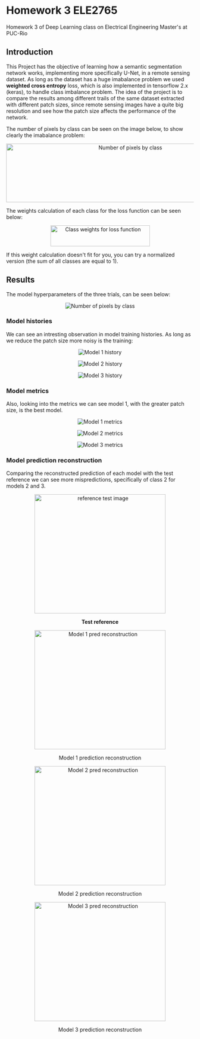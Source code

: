 # Homework 3 ELE2765
Homework 3 of Deep Learning class on Electrical Engineering Master's at PUC-Rio

## Introduction

This Project has the objective of learning how a semantic segmentation network works, implementing more specifically U-Net, in a remote sensing dataset. As long as the dataset has a huge imabalance problem we used **weighted cross entropy** loss, which is also implemented in tensorflow 2.x (keras), to handle class imbalance problem. The idea of the project is to compare the results among different trails of the same dataset extracted with different patch sizes, since remote sensing images have a quite big resolution and see how the patch size affects the performance of the network.

The number of pixels by class can be seen on the image below, to show clearly the imabalance problem:

<p align="center">
  <img width="651" height="157" src="classes.png" alt="Number of pixels by class"/>
</p>

The weights calculation of each class for the loss function can be seen below:

<p align="center">
  <img width="267" height="56" src="class_weights.png" alt="Class weights for loss function"/>
</p>

If this weight calculation doesn't fit for you, you can try a normalized version (the sum of all classes are equal to 1).


## Results

The model hyperparameters of the three trials, can be seen below:
<p align="center">
  <img src="models_parameters.png" alt="Number of pixels by class"/>
</p>

### Model histories
We can see an intresting observation in model training histories. As long as we reduce the patch size more noisy is the training:

<p align="center">
  <img src="LateX_images/history_model1.png" alt="Model 1 history"/>
</p>

<p align="center">
  <img src="LateX_images/history_model2.png" alt="Model 2 history"/>
</p>

<p align="center">
  <img src="LateX_images/history_model3.png" alt="Model 3 history"/>
</p>

### Model metrics
Also, looking into the metrics we can see model 1, with the greater patch size, is the best model.

<p align="center">
  <img src="LateX_images/metrics_model1.png" alt="Model 1 metrics"/>
</p>

<p align="center">
  <img src="LateX_images/metrics_model2.png" alt="Model 2 metrics"/>
</p>

<p align="center">
  <img src="LateX_images/metrics_model3.png" alt="Model 3 metrics"/>
</p>

### Model prediction reconstruction
Comparing the reconstructed prediction of each model with the test reference we can see more mispredictions, specifically of class 2 for models 2 and 3.

<p align="center">
  <img width="352" height="319" src="LateX_images/Reference_Test.jpeg" alt="reference test image"/>
</p>

<p align = "center">
<strong>
Test reference
</strong>
</p>

<p align="center">
  <img width="352" height="319" src="LateX_images/img_reconstructed_rgb_model1.jpeg" alt="Model 1 pred reconstruction"/>
</p>

<p align = "center">
Model 1 prediction reconstruction
</p>

<p align="center">
  <img width="352" height="319" src="LateX_images/img_reconstructed_rgb_model2.jpeg" alt="Model 2 pred reconstruction"/>
</p>

<p align = "center">
Model 2 prediction reconstruction
</p>

<p align="center">
  <img width="352" height="319" src="LateX_images/img_reconstructed_rgb_model3.jpeg" alt="Model 3 pred reconstruction"/>
</p>

<p align = "center">
Model 3 prediction reconstruction
</p>
